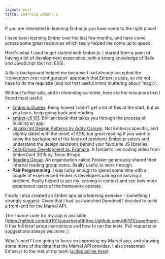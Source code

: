 ```yaml
---
layout: post
title: Learning Ember.js
---
```


If you are interested in learning Ember.js you have come to the right place!

I have been learning Ember over the last few months, and have come across some
great resources which really helped me come up to speed.

Here's what I used to get started with Ember.js. I started from a point
of having a lot of development experience, with a strong knowledge of Rails
and JavaScript (but not ES6).

A Rails background helped me because I had already accepted the 'convention
over configuration' approach that Ember.js uses, so did not have to do the requisite
(and not that useful imho) muttering about 'magic'.

Without further ado, and in chronological order, here are the resources that I
found most useful.

* [Ember.js Guides](http://guides.emberjs.com/). Being honest I didn't get a lot of this at the start, but as you learn, keep going back and reading.
* [ember-cli 101](https://leanpub.com/ember-cli-101). Brilliant book that takes you through the process of building an app.
* [JavaScript Design Patterns by Addy Osmani](http://addyosmani.com/resources/essentialjsdesignpatterns/book/). Not Ember.js specific, and slightly dated with the onset of ES6, but great reading if you want to know the background of the kinds of problems Ember.js solves and understand the design decisions behind your favourite JS libraries.
* [Test-Driven Development by Example](https://www.youtube.com/watch?v=2b1vcg_XSR8). A fantastic live coding video from EmberConf 2015 by Toran Billups
* [Reading Group](https://github.com/foraker/ember-reading-group). An organisation called Foraker generously shared their internal reading group notes. Really useful to work through.
* **Pair Programming**. I was lucky enough to spend some time with a couple of experienced Ember.js developers pairing on solving a problem. Really helped to put my learning in context and see how more experience users of the framework operate.

Finally I also created an Ember app as a learning exercise - something I strongly suggest.
Given that I had just watched Daredevil I decided to build a front-end for the
Marvel API.

The source code for my app is available [https://github.com/dtt101/superhero](https://github.com/dtt101/superhero).
It has full local setup instructions and how to run the tests. Pull requests
or suggestions always welcome ;)

What's next? I am going to focus on improving my Marvel app, and showing some more of the data that the Marvel API provides. I also presented Ember.js to the rest of my team ([slides online here](http://slides.com/dtt101/introducing-ember)).
